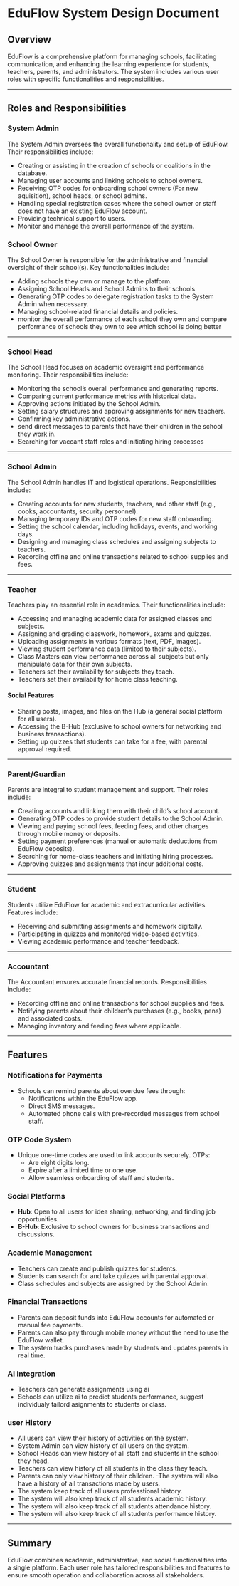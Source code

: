 # EduFlow System Design Document

## Overview
EduFlow is a comprehensive platform for managing schools, facilitating communication, and enhancing the learning experience for students, teachers, parents, and administrators. The system includes various user roles with specific functionalities and responsibilities.

---

## Roles and Responsibilities

### System Admin
The System Admin oversees the overall functionality and setup of EduFlow. Their responsibilities include:
- Creating or assisting in the creation of schools or coalitions in the database.
- Managing user accounts and linking schools to school owners.
- Receiving OTP codes for onboarding school owners (For new aquisition), school heads, or school admins.
- Handling special registration cases where the school owner or staff does not have an existing EduFlow account.
- Providing technical support to users.
- Monitor and manage the overall performance of the system.

### School Owner
The School Owner is responsible for the administrative and financial oversight of their school(s). Key functionalities include:
- Adding schools they own or manage to the platform.
- Assigning School Heads and School Admins to their schools.
- Generating OTP codes to delegate registration tasks to the System Admin when necessary.
- Managing school-related financial details and policies.
- monitor the overall performance of each school they own and compare performance of schools they own to see which school is doing better

---

### School Head
The School Head focuses on academic oversight and performance monitoring. Their responsibilities include:
- Monitoring the school’s overall performance and generating reports.
- Comparing current performance metrics with historical data.
- Approving actions initiated by the School Admin.
- Setting salary structures and approving assignments for new teachers.
- Confirming key administrative actions.
- send direct messages to parents that have their children in the school they work in.
- Searching for vaccant staff roles and initiating hiring processes

---

### School Admin
The School Admin handles IT and logistical operations. Responsibilities include:
- Creating accounts for new students, teachers, and other staff (e.g., cooks, accountants, security personnel).
- Managing temporary IDs and OTP codes for new staff onboarding.
- Setting the school calendar, including holidays, events, and working days.
- Designing and managing class schedules and assigning subjects to teachers.
- Recording offline and online transactions related to school supplies and fees.

---

### Teacher
Teachers play an essential role in academics. Their functionalities include:
- Accessing and managing academic data for assigned classes and subjects.
- Assigning and grading classwork, homework, exams  and quizzes.
- Uploading assignments in various formats (text, PDF, images).
- Viewing student performance data (limited to their subjects).
- Class Masters can view performance across all subjects but only manipulate data for their own subjects.
- Teachers set their availability for subjects they teach.
- Teachers set their availability for home class teaching.

#### Social Features
- Sharing posts, images, and files on the Hub (a general social platform for all users).
- Accessing the B-Hub (exclusive to school owners for networking and business transactions).
- Setting up quizzes that students can take for a fee, with parental approval required.

---

### Parent/Guardian
Parents are integral to student management and support. Their roles include:
- Creating accounts and linking them with their child’s school account.
- Generating OTP codes to provide student details to the School Admin.
- Viewing and paying school fees, feeding fees, and other charges through mobile money or deposits.
- Setting payment preferences (manual or automatic deductions from EduFlow deposits).
- Searching for home-class teachers and initiating hiring processes.
- Approving quizzes and assignments that incur additional costs.

---

### Student
Students utilize EduFlow for academic and extracurricular activities. Features include:
- Receiving and submitting assignments and homework digitally.
- Participating in quizzes and monitored video-based activities.
- Viewing academic performance and teacher feedback.

---

### Accountant
The Accountant ensures accurate financial records. Responsibilities include:
- Recording offline and online transactions for school supplies and fees.
- Notifying parents about their children’s purchases (e.g., books, pens) and associated costs.
- Managing inventory and feeding fees where applicable.

---

## Features

### Notifications for Payments
- Schools can remind parents about overdue fees through:
  - Notifications within the EduFlow app.
  - Direct SMS messages.
  - Automated phone calls with pre-recorded messages from school staff.

### OTP Code System
- Unique one-time codes are used to link accounts securely. OTPs:
  - Are eight digits long.
  - Expire after a limited time or one use.
  - Allow seamless onboarding of staff and students.

### Social Platforms
- **Hub**: Open to all users for idea sharing, networking, and finding job opportunities.
- **B-Hub**: Exclusive to school owners for business transactions and discussions.

### Academic Management
- Teachers can create and publish quizzes for students.
- Students can search for and take quizzes with parental approval.
- Class schedules and subjects are assigned by the School Admin.

### Financial Transactions
- Parents can deposit funds into EduFlow accounts for automated or manual fee payments.
- Parents can also pay through mobile money without the need to use the EduFlow wallet.
- The system tracks purchases made by students and updates parents in real time.

### AI Integration
- Teachers can generate assignments using ai
- Schools can utilize ai to predict students performance, suggest individualy tailord asignments to students or class.

### user History
- All users can view their history of activities on the system.
- System Admin can view history of all users on the system.
- School Heads can view history of all staff and students in the school they head.
- Teachers can view history of all students in the class they teach.
- Parents can only view history of their children.
-The system will also have a history of all transactions made by users.
- The system keep track of all users professtional history.
- The system will also keep track of all students academic history.
- The system will also keep track of all students attendance history.
- The system will also keep track of all students performance history.

---

## Summary
EduFlow combines academic, administrative, and social functionalities into a single platform. Each user role has tailored responsibilities and features to ensure smooth operation and collaboration across all stakeholders.